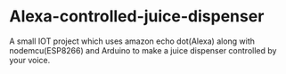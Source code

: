 # Alexa-controlled-juice-dispenser
A small IOT project which uses amazon echo dot(Alexa) along with nodemcu(ESP8266) and Arduino to make a juice dispenser controlled by your voice.
